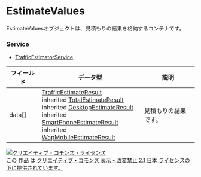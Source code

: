 # EstimateValues
EstimateValuesオブジェクトは、見積もりの結果を格納するコンテナです。
### Service
+ [TrafficEstimatorService](../services/TrafficEstimatorService.md)

| フィールド | データ型 | 説明 | 
|---|---|---|
| data[]| <a href="../data/TrafficEstimateResult.md">TrafficEstimateResult</a><br>inherited <a href="../data/TotalEstimateResult.md">TotalEstimateResult</a><br>inherited <a href="../data/DesktopEstimateResult.md">DesktopEstimateResult</a><br>inherited <a href="../data/SmartPhoneEstimateResult.md">SmartPhoneEstimateResult</a><br>inherited <a href="../data/WapMobileEstimateResult.md">WapMobileEstimateResult</a>| 見積もりの結果です。 |
<a rel="license" href="http://creativecommons.org/licenses/by-nd/2.1/jp/"><img alt="クリエイティブ・コモンズ・ライセンス" style="border-width:0" src="https://i.creativecommons.org/l/by-nd/2.1/jp/88x31.png" /></a><br />この 作品 は <a rel="license" href="http://creativecommons.org/licenses/by-nd/2.1/jp/">クリエイティブ・コモンズ 表示 - 改変禁止 2.1 日本 ライセンスの下に提供されています。</a>
